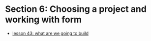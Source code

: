 # Section 6: Choosing a project and working with form

- [lesson 43: what are we going to build](./043-what-are-we-going-to-build/README.md)
